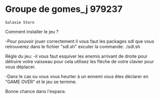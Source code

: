 # Groupe de gomes_j 979237

    Galaxie Storn

Comment installer le jeu ?

-Pour pouvoir jouer correctement il vous faut les packages sdl que vous retrouverez dans le fichier "sdl.sh"
excuter la commande: ./sdl.sh

Règle du jeu:
-il vous faut esquiver les enemis arrivant de droite pour détruire votre vaisseau
pour cela utilisez les flèche de votre clavier pour vous déplacer.

-Dans le cas ou vous vous heurter à un ennemi vous êtes déclarer en "GAME OVER" et le jeu se termine.

Bonne chance dans l'espace.